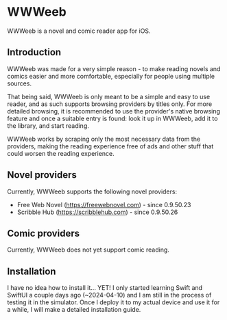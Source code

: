 # WWWeeb

WWWeeb is a novel and comic reader app for iOS.

## Introduction

WWWeeb was made for a very simple reason - to make reading novels and comics easier and more comfortable, especially for people using multiple sources.

That being said, WWWeeb is only meant to be a simple and easy to use reader, and as such supports browsing providers by titles only. For more detailed browsing, it is recommended to use the provider's native browsing feature and once a suitable entry is found: look it up in WWWeeb, add it to the library, and start reading.

WWWeeb works by scraping only the most necessary data from the providers, making the reading experience free of ads and other stuff that could worsen the reading experience.

## Novel providers

Currently, WWWeeb supports the following novel providers:

* Free Web Novel (<https://freewebnovel.com>) - since 0.9.50.23
* Scribble Hub (<https://scribblehub.com>) - since 0.9.50.26

## Comic providers

Currently, WWWeeb does not yet support comic reading.

## Installation

I have no idea how to install it... YET! I only started learning Swift and SwiftUI a couple days ago (~2024-04-10) and I am still in the process of testing it in the simulator. Once I deploy it to my actual device and use it for a while, I will make a detailed installation guide.
